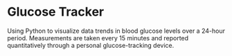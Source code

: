 # Glucose Tracker

Using Python to visualize data trends in blood glucose levels over a 24-hour period. Measurements are taken every 15 minutes and reported quantitatively through a personal glucose-tracking device.
